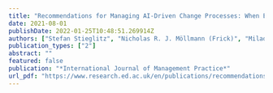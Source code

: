 ```yaml
---
title: "Recommendations for Managing AI-Driven Change Processes: When Expectations Meet Reality"
date: 2021-08-01
publishDate: 2022-01-25T10:48:51.269914Z
authors: ["Stefan Stieglitz", "Nicholas R. J. Möllmann (Frick)", "Milad Mirbabaie", "Lennart Hofeditz", "Björn Ross"]
publication_types: ["2"]
abstract: ""
featured: false
publication: "*International Journal of Management Practice*"
url_pdf: "https://www.research.ed.ac.uk/en/publications/recommendations-for-managing-ai-driven-change-processes-when-expe"
---
```


